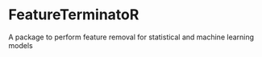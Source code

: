 # FeatureTerminatoR
A package to perform feature removal for statistical and machine learning models
